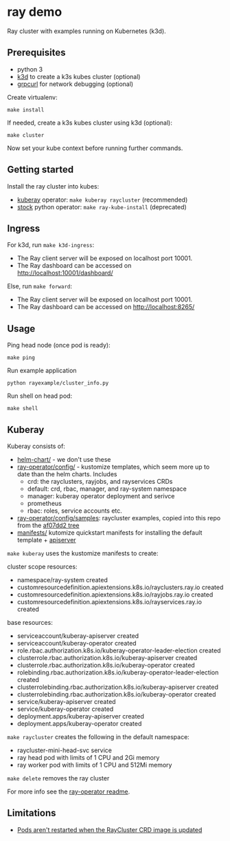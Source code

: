 # ray demo

Ray cluster with examples running on Kubernetes (k3d).

## Prerequisites

- python 3
- [k3d](https://github.com/rancher/k3d) to create a k3s kubes cluster (optional)
- [grpcurl](https://github.com/fullstorydev/grpcurl) for network debugging (optional)

Create virtualenv:

```
make install
```

If needed, create a k3s kubes cluster using k3d (optional):

```
make cluster
```

Now set your kube context before running further commands.

## Getting started

Install the ray cluster into kubes:

- [kuberay](#kuberay) operator: `make kuberay raycluster` (recommended)
- [stock](ray-stock-operator.md) python operator: `make ray-kube-install` (deprecated)

## Ingress

For k3d, run `make k3d-ingress`:

- The Ray client server will be exposed on localhost port 10001.
- The Ray dashboard can be accessed on [http://localhost:10001/dashboard/](http://localhost:10001/dashboard/)

Else, run `make forward`:

- The Ray client server will be exposed on localhost port 10001.
- The Ray dashboard can be accessed on [http://localhost:8265/](http://localhost:8265)

## Usage

Ping head node (once pod is ready):

```
make ping
```

Run example application

```
python rayexample/cluster_info.py
```

Run shell on head pod:

```
make shell
```

## Kuberay

Kuberay consists of:

- [helm-chart/](https://github.com/ray-project/kuberay/tree/master/helm-chart) - we don't use these
- [ray-operator/config/](https://github.com/ray-project/kuberay/tree/master/ray-operator/config) - kustomize templates, which seem more up to date than the helm charts. Includes
    - crd: the rayclusters, rayjobs, and rayservices CRDs
    - default: crd, rbac, manager, and ray-system namespace 
    - manager: kuberay operator deployment and serivce
    - prometheus
    - rbac: roles, service accounts etc.
- [ray-operator/config/samples](ray-operator/config/samples): raycluster examples, copied into this repo from the [af07dd2 tree](https://github.com/ray-project/kuberay/tree/af07dd2/ray-operator/config/samples)
- [manifests/](https://github.com/ray-project/kuberay/tree/master/manifests) kutomize quickstart manifests for installing the default template + [apiserver](https://github.com/ray-project/kuberay/tree/master/apiserver)

`make kuberay` uses the kustomize manifests to create:

cluster scope resources:

- namespace/ray-system created
- customresourcedefinition.apiextensions.k8s.io/rayclusters.ray.io created
- customresourcedefinition.apiextensions.k8s.io/rayjobs.ray.io created
- customresourcedefinition.apiextensions.k8s.io/rayservices.ray.io created

base resources:

- serviceaccount/kuberay-apiserver created
- serviceaccount/kuberay-operator created
- role.rbac.authorization.k8s.io/kuberay-operator-leader-election created
- clusterrole.rbac.authorization.k8s.io/kuberay-apiserver created
- clusterrole.rbac.authorization.k8s.io/kuberay-operator created
- rolebinding.rbac.authorization.k8s.io/kuberay-operator-leader-election created
- clusterrolebinding.rbac.authorization.k8s.io/kuberay-apiserver created
- clusterrolebinding.rbac.authorization.k8s.io/kuberay-operator created
- service/kuberay-apiserver created
- service/kuberay-operator created
- deployment.apps/kuberay-apiserver created
- deployment.apps/kuberay-operator created

`make raycluster` creates the following in the default namespace:

- raycluster-mini-head-svc service
- ray head pod with limits of 1 CPU and 2Gi memory
- ray worker pod with limits of 1 CPU and 512Mi memory

`make delete` removes the ray cluster

For more info see the [ray-operator readme](https://github.com/ray-project/kuberay/tree/master/ray-operator).

## Limitations

- [Pods aren't restarted when the RayCluster CRD image is updated](https://github.com/ray-project/kuberay/issues/234#issuecomment-1193074275)

